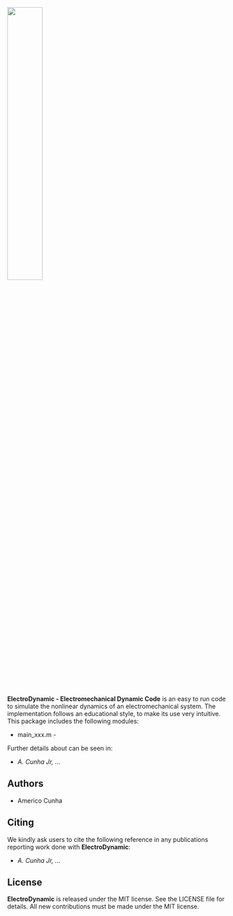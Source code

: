 <img src="logo/ElectroDynamic.png" width="40%">

**ElectroDynamic - Electromechanical Dynamic Code**  is an easy to run code to simulate the nonlinear dynamics of an electromechanical system. The implementation follows an educational style, to make its use very intuitive. This package includes the following modules:
- main_xxx.m - 


Further details about can be seen in:
- *A. Cunha Jr, ...*

## Authors
- Americo Cunha

## Citing

We kindly ask users to cite the following reference in any publications reporting work done with **ElectroDynamic**:
- *A. Cunha Jr, ...*


## License

**ElectroDynamic** is released under the MIT license. See the LICENSE file for details. All new contributions must be made under the MIT license.
